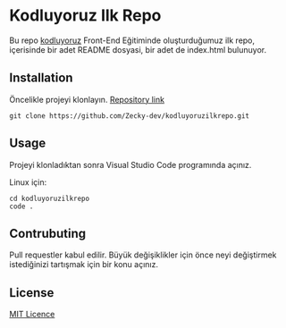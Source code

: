 # Kodluyoruz Ilk Repo
Bu repo [kodluyoruz](https://www.kodluyoruz.org/) Front-End Eğitiminde oluşturduğumuz ilk repo, içerisinde bir adet README dosyasi, bir adet de index.html bulunuyor.

## Installation
Öncelikle projeyi klonlayın. [Repository link](https://github.com/Zecky-dev/kodluyoruzilkrepo.git)

```
git clone https://github.com/Zecky-dev/kodluyoruzilkrepo.git

```

## Usage
Projeyi klonladıktan sonra Visual Studio Code programında açınız.

Linux için:

```
cd kodluyoruzilkrepo
code .

```

## Contrubuting
Pull requestler kabul edilir. Büyük değişiklikler için önce neyi değiştirmek istediğinizi tartışmak için bir konu açınız.

## License

[MIT Licence](https://choosealicense.com/licenses/mit)

